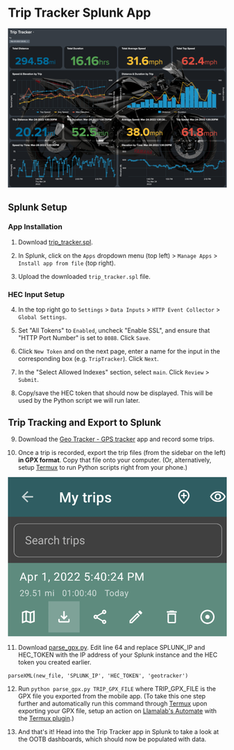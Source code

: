 # Trip Tracker Splunk App

<img src="images/Trip Tracker.png"/>

## Splunk Setup

### App Installation

1. Download [trip_tracker.spl]().

2. In Splunk, click on the `Apps` dropdown menu (top left) > `Manage Apps` > `Install app from file` (top right).

3. Upload the downloaded `trip_tracker.spl` file.

### HEC Input Setup

4. In the top right go to `Settings` > `Data Inputs` > `HTTP Event Collector` > `Global Settings`.

5. Set "All Tokens" to `Enabled`, uncheck "Enable SSL", and ensure that "HTTP Port Number" is set to `8088`. Click `Save`.

6. Click `New Token` and on the next page, enter a name for the input in the corresponding box (e.g. `TripTracker`). Click `Next`.

7. In the "Select Allowed Indexes" section, select `main`. Click `Review` > `Submit`.

8. Copy/save the HEC token that should now be displayed. This will be used by the Python script we will run later.

## Trip Tracking and Export to Splunk

9. Download the [Geo Tracker - GPS tracker](https://play.google.com/store/apps/details?id=com.ilyabogdanovich.geotracker) app and record some trips.

10. Once a trip is recorded, export the trip files (from the sidebar on the left) **in GPX format**. Copy that file onto your computer. (Or, alternatively, setup [Termux](https://termux.com) to run Python scripts right from your phone.)
<img src="images/trip_export.png"/>

11. Download [parse_gpx.py](). Edit line 64 and replace SPLUNK_IP and HEC_TOKEN with the IP address of your Splunk instance and the HEC token you created earlier.
```
parseXML(new_file, 'SPLUNK_IP', 'HEC_TOKEN', 'geotracker')
```

12. Run `python parse_gpx.py TRIP_GPX_FILE` where TRIP_GPX_FILE is the GPX file you exported from the mobile app. (To take this one step further and automatically run this command through [Termux](https://termux.com) upon exporting your GPX file, setup an action on [Llamalab's Automate](https://llamalab.com/automate) with the [Termux plugin](https://llamalab.com/automate/community/flows/38833).)

13. And that's it! Head into the Trip Tracker app in Splunk to take a look at the OOTB dashboards, which should now be populated with data.